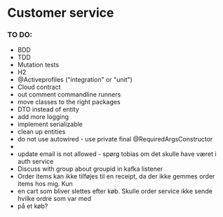 # Customer service

### TO DO:

- BDD
- TDD
- Mutation tests
- H2
- @Activeprofiles ("integration" or "unit")
- Cloud contract
- out comment commandline runners
- move classes to the right packages
- DTO instead of entity
- add more logging
- implement serializable
- clean up entities
- do not use autowired - use private final @RequiredArgsConstructor
-
- update email is not allowed - spørg tobias om det skulle have været i auth service
- Discuss with group about groupid in kafka listener
- Order items kan ikke tilføjes til en receipt, da der ikke gemmes order items hos mig. Kun
- en cart som bliver slettes efter køb. Skulle order service ikke sende hvilke ordre som var med
- på et køb?

